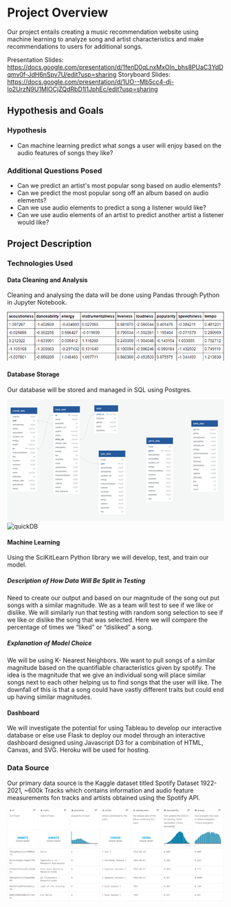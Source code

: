 # Project Overview
Our project entails creating a music recommendation website using machine learning to analyze song and artist characteristics and make recommendations to users for additional songs.

Presentation Slides: https://docs.google.com/presentation/d/1fenD0qLnxMxOIn_bhs8PUaC3YdDqmv0f-JdH6nSpv7U/edit?usp=sharing
Storyboard Slides: https://docs.google.com/presentation/d/1UO--Mb5cc4-dj-lo2UrzN9U1MlOCjZQdRbD1l1JphEc/edit?usp=sharing

## Hypothesis and Goals
### Hypothesis
- Can machine learning predict what songs a user will enjoy based on the audio features of songs they like?
### Additional Questions Posed
- Can we predict an artist's most popular song based on audio elements?
- Can we predict the most popular song off an album based on audio elements?
- Can we use audio elements to predict a song a listener would like?
- Can we use audio elements of an artist to predict another artist a listener would like?

## Project Description
### Technologies Used
#### Data Cleaning and Analysis
Cleaning and analysing the data will be done using Pandas through Python in Jupyter Notebook. 

![Data Cleaning and Analysis](resources/pca_analysis_head.png)

#### Database Storage
Our database will be stored and managed in SQL using Postgres. 

![Database Diagram](resources/updated_quickDB.png)
<img src="resources/updated_quickDB.png)" alt="quickDB" width="200"/>


#### Machine Learning
Using the SciKitLearn Python library we will develop, test, and train our model. 
##### Description of How Data Will Be Split in Testing
Need to create our output and based on our magnitude of the song out put songs with a similar magnitude. We as a team will test to see if we like or dislike. We will similarly run that testing with random song selection to see if we like or dislike the song that was selected. Here we will compare the percentage of times we “liked” or “disliked” a song.
##### Explanation of Model Choice
We will  be using K- Nearest Neighbors. We want to pull songs of a similar magnitude based on the quantifiable characteristics  given by spotify. The idea is the magnitude that we give an individual song will place similar songs next to each other helping us to find songs that the user will like. The downfall of this is that a song could have vastly different traits but could end up having similar magnitudes.

#### Dashboard
We will investigate the potential for using Tableau to develop our interactive database or else use Flask to deploy our model through an interactive dashboard designed using Javascript D3 for a combination of HTML, Canvas, and SVG.
Heroku will be used for hosting. 

### Data Source
Our primary data source is the Kaggle dataset titled Spotify Dataset 1922-2021, ~600k Tracks which contains information and audio feature measurements fon tracks and artists obtained using the Spotify API.

![Tracks Data Head](resources/tracks_datahead.png)
